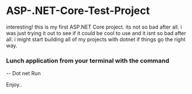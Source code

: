 ﻿# ASP-.NET-Core-Test-Project
interesting! this is my first ASP.NET Core project. its not so bad after all. i was just trying 
it out to see if it could be cool to use and it isnt so bad after all. i might start building all of my projects with dotnet if things go the right way.

### Lunch application from your terminal with the command 
-- Dot net Run 



Enjoy..
